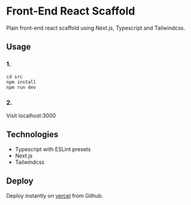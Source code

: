 # Front-End React Scaffold

Plain front-end react scaffold using Next.js, Typescript and Tailwindcss.

## Usage

### 1.

```
cd src
npm install
npm run dev

```

### 2.

Visit localhost:3000

## Technologies

- Typescript with ESLint presets
- Next.js
- Tailwindcss

## Deploy

Deploy instantly on [vercel](https://vercel.com) from Github.
